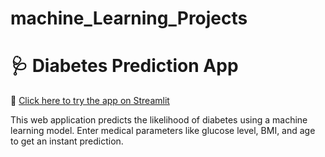 # machine_Learning_Projects
# 🩺 Diabetes Prediction App

🚀 [Click here to try the app on Streamlit](https://your-username.streamlit.app/Diabets_Prediction)

This web application predicts the likelihood of diabetes using a machine learning model. 
Enter medical parameters like glucose level, BMI, and age to get an instant prediction.
